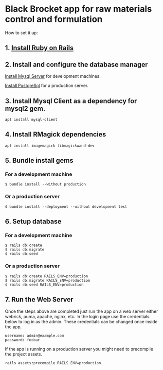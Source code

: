 # Black Brocket app for raw materials control and formulation

How to set it up:

## 1. [Install Ruby on Rails](https://www.digitalocean.com/community/tutorials/how-to-install-ruby-on-rails-with-rbenv-on-ubuntu-18-04)

## 2. Install and configure the database manager
[Install Mysql Server](https://www.digitalocean.com/community/tutorials/how-to-install-mysql-on-ubuntu-18-04) for development machines.

[Install PostgreSql](https://www.digitalocean.com/community/tutorials/how-to-install-and-use-postgresql-on-ubuntu-18-04) for a production server.

## 3. Install Mysql Client as a dependency for mysql2 gem.

    apt install mysql-client

## 4. Install RMagick dependencies

    apt install imagemagick libmagickwand-dev

## 5. Bundle install gems
### For a development machine
    $ bundle install --without production

### Or a production server
    $ bundle install --deployment --without development test

## 6. Setup database
### For a development machine
    $ rails db:create
    $ rails db:migrate
    $ rails db:seed

### Or a production server
    $ rails db:create RAILS_ENV=production
    $ rails db:migrate RAILS_ENV=production
    $ rails db:seed RAILS_ENV=production

## 7. Run the Web Server
Once the steps above are completed just run the app on a web server
either webrick, puma, apache, nginx, etc. In the login page use the credentials
below to log in as the admin. These credentials can be changed once inside
the app.

    username: admin@example.com
    password: foobar

If the app is running on a production server you might need to precompile
the project assets.

    rails assets:precompile RAILS_ENV=production
